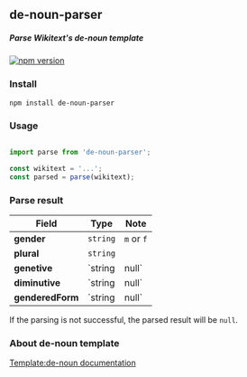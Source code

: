 ## de-noun-parser
##### Parse Wikitext's de-noun template


[![npm version](https://badge.fury.io/js/de-noun-parser.svg)](https://badge.fury.io/js/de-noun-parser)

### Install

``` 
npm install de-noun-parser 
```

### Usage

``` ts

import parse from 'de-noun-parser';

const wikitext = '...';
const parsed = parse(wikitext);

```

### Parse result

| Field    |      Type           |  Note      |
|----------|---------------------|------------|
| **gender**   |  `string`       | `m` or `f` |
| **plural**   |  `string`       |            |
| **genetive** | `string | null` | If `null`, the genetive form should default to the word + s  <br/> for masculine or neuter nouns, and the noun itself when feminine      |
| **diminutive** | `string | null` |           |
| **genderedForm** | `string | null` |      If applicable, the feminine form of a masculine noun, <br/> or the masculine form of a feminine noun     |

If the parsing is not successful, the parsed result will be `null`.

### About de-noun template

[Template:de-noun documentation](https://en.wiktionary.org/wiki/Template:de-noun)